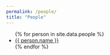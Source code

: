 ```yaml
---
permalink: /people/
title: "People"
---
```


<ul>
{% for person in site.data.people %}
  <li>
    <a href="https://github.com/{{ person.github }}">
      {{ person.name }}
    </a>
  </li>
{% endfor %}
</ul>
